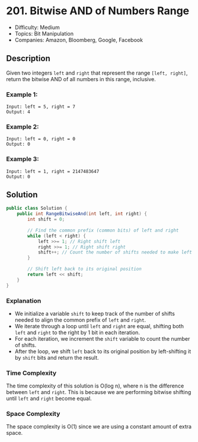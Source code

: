 # 201. Bitwise AND of Numbers Range
- Difficulty: Medium
- Topics: Bit Manipulation
- Companies: Amazon, Bloomberg, Google, Facebook

## Description
Given two integers `left` and `right` that represent the range `[left, right]`, return the bitwise AND of all numbers in this range, inclusive.

### Example 1:
```
Input: left = 5, right = 7
Output: 4
```

### Example 2:
```
Input: left = 0, right = 0
Output: 0
```

### Example 3:
```
Input: left = 1, right = 2147483647
Output: 0
```

## Solution
```java
public class Solution {
    public int RangeBitwiseAnd(int left, int right) {
        int shift = 0;
        
        // Find the common prefix (common bits) of left and right
        while (left < right) {
            left >>= 1; // Right shift left
            right >>= 1; // Right shift right
            shift++; // Count the number of shifts needed to make left and right equal
        }
        
        // Shift left back to its original position
        return left << shift;
    }
}
```

### Explanation
- We initialize a variable `shift` to keep track of the number of shifts needed to align the common prefix of `left` and `right`.
- We iterate through a loop until `left` and `right` are equal, shifting both `left` and `right` to the right by 1 bit in each iteration.
- For each iteration, we increment the `shift` variable to count the number of shifts.
- After the loop, we shift `left` back to its original position by left-shifting it by `shift` bits and return the result.

### Time Complexity
The time complexity of this solution is O(log n), where n is the difference between `left` and `right`. This is because we are performing bitwise shifting until `left` and `right` become equal.

### Space Complexity
The space complexity is O(1) since we are using a constant amount of extra space.
